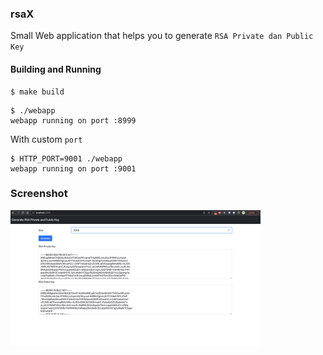 ### rsaX

Small Web application that helps you to generate `RSA Private dan Public Key`

#### Building and Running

```shell
$ make build
```

```shell
$ ./webapp
webapp running on port :8999
```

With custom `port`

```shell
$ HTTP_PORT=9001 ./webapp
webapp running on port :9001
```

### Screenshot
[<img src="./assets/ss1.png" width="400">](https://github.com/wuriyanto48)